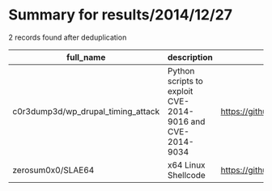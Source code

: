 
# Summary for results/2014/12/27
    
2 records found after deduplication

| full_name | description | html_url | matched_list | matched_count | pushed_at | size | stargazers_count | language | forks_count |
|------------------------------------|-----------------------------------------------------------|-------------------------------------------------------|----------------|-----------------|---------------------------|--------|--------------------|------------|---------------|
| c0r3dump3d/wp_drupal_timing_attack | Python scripts to exploit CVE-2014-9016 and CVE-2014-9034 | https://github.com/c0r3dump3d/wp_drupal_timing_attack | ['exploit'] | 1 | 2014-12-27 20:50:50+00:00 | 136 | 13 | Python | 6 |
| zerosum0x0/SLAE64 | x64 Linux Shellcode | https://github.com/zerosum0x0/SLAE64 | ['shellcode'] | 1 | 2014-12-27 01:15:16+00:00 | 164 | 29 | Assembly | 16 |
